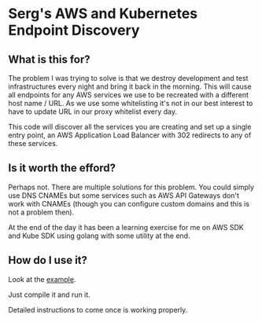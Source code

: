 # Serg's AWS and Kubernetes Endpoint Discovery

## What is this for?

The problem I was trying to solve is that we destroy development and test infrastructures every night and bring it back in the morning.
This will cause all endpoints for any AWS services we use to be recreated with a different host name / URL. As we use some whitelisting
it's not in our best interest to have to update URL in our proxy whitelist every day.

This code will discover all the services you are creating and set up a single entry point, an AWS Application Load Balancer with 302 redirects to any
of these services.

## Is it worth the efford?

Perhaps not. There are multiple solutions for this problem. You could simply use DNS CNAMEs but some services such as AWS API Gateways don't work
with CNAMEs (though you can configure custom domains and this is not a problem then).

At the end of the day it has been a learning exercise for me on AWS SDK and Kube SDK using golang with some utility at the end.

## How do I use it?

Look at the [example](https://github.com/sergiorua/saked/blob/develop/example/discovery.yaml). 

Just compile it and run it.

Detailed instructions to come once is working properly.
